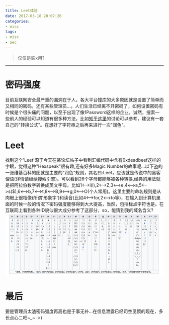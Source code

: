 ```yaml
---
title: Leet体验
date: 2017-03-18 20:07:26
categories:
- misc
tags:
- misc
- Sec
---
```


> 仅仅是装x用?



-------------------------------

# 密码强度
目前互联网安全最严重的漏洞在于人，各大平台撞库的大多原因就是设置了简单而又相同的密码，还有某些管理员...。人们生活已经离不开密码了，如何设置密码有时候是个很头痛的问题，以至于出现了像1Password这样的企业。诚然，搜索一些前人的经验可以知道有很多种方法，比如[知乎这里](https://www.zhihu.com/question/21201996)的讨论可以参考，建议有一套自己的"转换公式"。在想好了字符串之后再来进行一次"润色"。


# Leet
找到这个'Leet'源于今天在某论坛帖子中看到汇编代码中含有0xdeadbeef这样的字眼，觉得这种"Hexspeak"很有趣,还有好多Magic Number的故事呢...以下盗的一张维基百科的图就是主要的"润色"规则，其名曰:Leet，应该就是传说中的黑客俚语(详情请继续搜索引擎)。可以看到26个字母都能够被各种转换,经典的用法就是把阿拉伯数字转换成英文字母。比如1<-->i(l),2<-->Z,3<-->e,4<-->a,5<-->s($),6<-->b,7<-->t,8<-->B,9<-->g,0<-->O(个人常用)。这里主要的命名规则是从肉眼上很相像(所谓'形象字')和读音(比如4<-->for,2<-->to等)，在输入到计算机里面的时候一般的情况下密码强度能够得到大大提高，当然，包括标点字符也是。在互联网上看到各种ID貌似很大成分参考了这部分，so，能猜到我的域名含义?
![Leet_by_wikipedia.png](/images/Leet_by_wikipedia.png)

# 最后
要是管理员太渣密码强度再高也是于事无补...在信息泄露已经司空见惯的现在，多长点心二吧~_~ :>)
